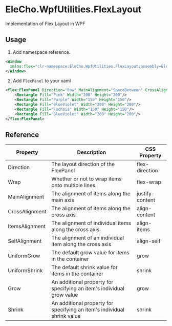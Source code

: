 # EleCho.WpfUtilities.FlexLayout

Implementation of Flex Layout in WPF

## Usage

1. Add namespace reference.

```xml
<Window
  xmlns:flex="clr-namespace:EleCho.WpfUtilities.FlexLayout;assembly=EleCho.WpfUtilities.FlexLayout">
</Window>
```

2. Add `FlexPanel` to your xaml

```xml
<flex:FlexPanel Direction="Row" MainAlignment="SpaceBetween" CrossAlignment="Start" ItemsAlignment="Start" Wrap="Wrap">
    <Rectangle Fill="Pink" Width="200" Height="200"/>
    <Rectangle Fill="Purple" Width="150" Height="150"/>
    <Rectangle Fill="BlueViolet" Width="200" Height="200"/>
    <Rectangle Fill="Fuchsia" Width="150" Height="150"/>
    <Rectangle Fill="BlueViolet" Width="200" Height="200"/>
</flex:FlexPanel>
```

## Reference

| Property | Description | CSS Property |
| --- | --- | --- |
| Direction | The layout direction of the FlexPanel | flex-direction |
| Wrap | Whether or not to wrap items onto multiple lines | flex-wrap |
| MainAlignment | The alignment of items along the main axis | justify-content |
| CrossAlignment | The alignment of items along the cross axis | align-content |
| ItemsAlignment | The alignment of individual items along the cross axis | align-items |
| SelfAlignment | The alignment of an individual item along the cross axis | align-self |
| UniformGrow | The default grow value for items in the container | grow |
| UniformShrink | The default shrink value for items in the container | shrink |
| Grow | An additional property for specifying an item's individual grow value | grow |
| Shrink | An additional property for specifying an item's individual shrink value | shrink |